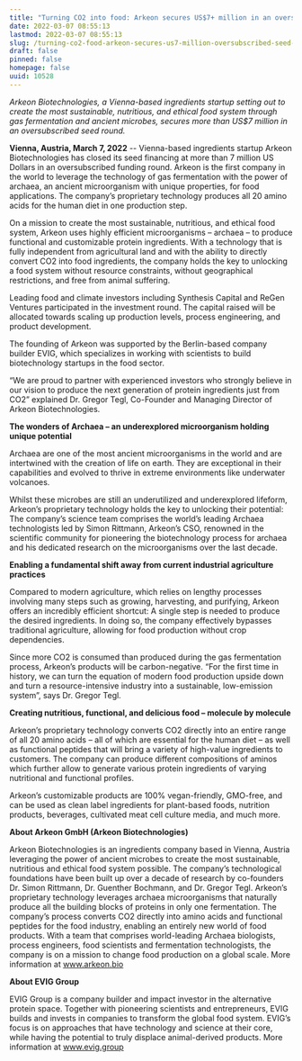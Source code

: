 ```yaml
---
title: "Turning CO2 into food: Arkeon secures US$7+ million in an oversubscribed seed round"
date: 2022-03-07 08:55:13
lastmod: 2022-03-07 08:55:13
slug: /turning-co2-food-arkeon-secures-us7-million-oversubscribed-seed-round
draft: false
pinned: false
homepage: false
uuid: 10528
---
```

<p><em>Arkeon Biotechnologies, a Vienna-based ingredients startup setting out to create the most sustainable, nutritious, and ethical food system through gas fermentation and ancient microbes, secures more than US$7 million in an oversubscribed seed round.</em></p>
<p><strong>Vienna, Austria, March 7, 2022</strong> -- Vienna-based ingredients startup Arkeon Biotechnologies has closed its seed financing at more than 7 million US Dollars in an oversubscribed funding round. Arkeon is the first company in the world to leverage the technology of gas fermentation with the power of archaea, an ancient microorganism with unique properties, for food applications. The company’s proprietary technology produces all 20 amino acids for the human diet in one production step.</p>
<p>On a mission to create the most sustainable, nutritious, and ethical food system, Arkeon uses highly efficient microorganisms – archaea – to produce functional and customizable protein ingredients. With a technology that is fully independent from agricultural land and with the ability to directly convert CO2 into food ingredients, the company holds the key to unlocking a food system without resource constraints, without geographical restrictions, and free from animal suffering.</p>
<p>Leading food and climate investors including Synthesis Capital and ReGen Ventures participated in the investment round. The capital raised will be allocated towards scaling up production levels, process engineering, and product development.</p>
<p>The founding of Arkeon was supported by the Berlin-based company builder EVIG, which specializes in working with scientists to build biotechnology startups in the food sector.</p>
<p>“We are proud to partner with experienced investors who strongly believe in our vision to produce the next generation of protein ingredients just from CO2” explained Dr. Gregor Tegl, Co-Founder and Managing Director of Arkeon Biotechnologies.</p>
<p><strong>The wonders of Archaea – an underexplored microorganism holding unique potential</strong></p>
<p>Archaea are one of the most ancient microorganisms in the world and are intertwined with the creation of life on earth. They are exceptional in their capabilities and evolved to thrive in extreme environments like underwater volcanoes.</p>
<p>Whilst these microbes are still an underutilized and underexplored lifeform, Arkeon’s proprietary technology holds the key to unlocking their potential: The company’s science team comprises the world’s leading Archaea technologists led by Simon Rittmann, Arkeon’s CSO, renowned in the scientific community for pioneering the biotechnology process for archaea and his dedicated research on the microorganisms over the last decade.</p>
<p><strong>Enabling a fundamental shift away from current industrial agriculture practices </strong></p>
<p>Compared to modern agriculture, which relies on lengthy processes involving many steps such as growing, harvesting, and purifying, Arkeon offers an incredibly efficient shortcut: A single step is needed to produce the desired ingredients. In doing so, the company effectively bypasses traditional agriculture, allowing for food production without crop dependencies.</p>
<p>Since more CO2 is consumed than produced during the gas fermentation process, Arkeon’s products will be carbon-negative. “For the first time in history, we can turn the equation of modern food production upside down and turn a resource-intensive industry into a sustainable, low-emission system”, says Dr. Gregor Tegl.</p>
<p><strong>Creating nutritious, functional, and delicious food – molecule by molecule</strong></p>
<p>Arkeon’s proprietary technology converts CO2 directly into an entire range of all 20 amino acids – all of which are essential for the human diet – as well as functional peptides that will bring a variety of high-value ingredients to customers. The company can produce different compositions of aminos which further allow to generate various protein ingredients of varying nutritional and functional profiles.</p>
<p>Arkeon’s customizable products are 100% vegan-friendly, GMO-free, and can be used as clean label ingredients for plant-based foods, nutrition products, beverages, cultivated meat cell culture media, and much more.</p>
<p><strong>About </strong><strong>Arkeon GmbH (Arkeon Biotechnologies)</strong></p>
<p>Arkeon Biotechnologies is an ingredients company based in Vienna, Austria leveraging the power of ancient microbes to create the most sustainable, nutritious and ethical food system possible. The company’s technological foundations have been built up over a decade of research by co-founders Dr. Simon Rittmann, Dr. Guenther Bochmann, and Dr. Gregor Tegl. Arkeon’s proprietary technology leverages archaea microorganisms that naturally produce all the building blocks of proteins in only one fermentation. The company’s process converts CO2 directly into amino acids and functional peptides for the food industry, enabling an entirely new world of food products. With a team that comprises world-leading Archaea biologists, process engineers, food scientists and fermentation technologists, the company is on a mission to change food production on a global scale. More information at <a href="http://www.arkeon.bio">www.arkeon.bio</a></p>
<p><strong>About EVIG Group </strong></p>
<p>EVIG Group is a company builder and impact investor in the alternative protein space. Together with pioneering scientists and entrepreneurs, EVIG builds and invests in companies to transform the global food system. EVIG’s focus is on approaches that have technology and science at their core, while having the potential to truly displace animal-derived products. More information at <a href="http://www.evig.group">www.evig.group</a> </p>
